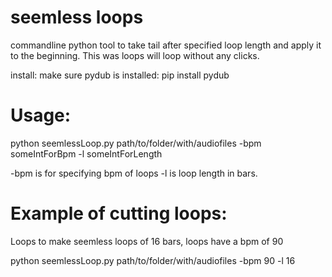 # seemless loops

commandline python tool to take tail after specified loop length
and apply it to the beginning.
This was loops will loop without any clicks.

install:
make sure pydub is installed:
pip install pydub

# Usage:

python seemlessLoop.py path/to/folder/with/audiofiles -bpm someIntForBpm -l someIntForLength

-bpm is for specifying bpm of loops
-l is loop length in bars.

# Example of cutting loops:

Loops to make seemless loops of 16 bars, loops have a bpm of 90

python seemlessLoop.py path/to/folder/with/audiofiles -bpm 90 -l 16
